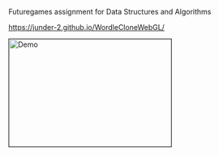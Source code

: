 Futuregames assignment for Data Structures and Algorithms

https://junder-2.github.io/WordleCloneWebGL/

<a href="http://www.youtube.com/watch?feature=player_embedded&v=DIgocmtzyr8
" target="_blank"><img src="http://img.youtube.com/vi/DIgocmtzyr8/0.jpg" 
alt="Demo" width="320" height="213" border="1" /></a>
